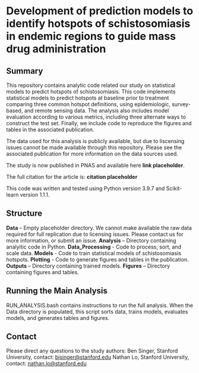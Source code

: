 # Development of prediction models to identify hotspots of schistosomiasis in endemic regions to guide mass drug administration

## Summary
This repository contains analytic code related our study on statistical models to predict hotspots of schistosomiasis. This code implements statistical models to predict hotspots at baseline prior to treatment comparing three common hotspot definitions, using epidemiologic, survey-based, and remote sensing data. The analysis also includes model evaluation according to various metrics, including three alternate ways to construct the test set. Finally, we include code to reproduce the figures and tables in the associated publication.

The data used for this analysis is publicly available, but due to liscensing issues cannot be made available through this repository. Please see the associated publication for more information on the data sources used.

The study is now published in PNAS and available here **link placeholder**.

The full citation for the article is: **citation placeholder**

This code was written and tested using Python version 3.9.7 and Scikit-learn version 1.1.1.

## Structure 
**Data** – Empty placeholder directory. We cannot make available the raw data required for full replication due to licensing issues. Please contact us for more information, or submit an issue.
**Analysis** – Directory containing analyitic code in Python.
	**Data_Processing** - Code to process, sort, and scale data.
	**Models** - Code to train statistical models of schistosomiasis hotspots.
	**Plotting** - Code to generate figures and tables in the publication.
**Outputs** – Directory containing trained models.
**Figures** – Directory containing figures and tables.

## Running the Main Analysis 
RUN_ANALYSIS.bash contains instructions to run the full analysis. When the Data directory is populated, this script sorts data, trains models, evaluates models, and generates tables and figures.

## Contact
Please direct any questions to the study authors:
Ben Singer, Stanford University, contact: bjsinger@stanford.edu
Nathan Lo, Stanford University, contact: nathan.lo@stanford.edu